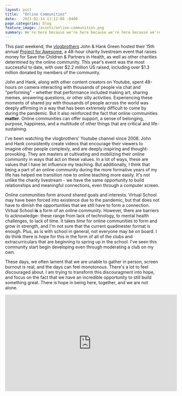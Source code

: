 ```yaml
---
layout: post
title:  "Online Communities"
date:   2021-02-14 11:12:00 -0400
page.categories: blog
feature_image: /assets/online-communities.png
summary: We're here because we're here because we're here because we're here.
---
```


This past weekend, the [vlogbrothers](https://www.youtube.com/vlogbrothers) John & Hank Green hosted their 15th annual [Project for Awesome](https://www.projectforawesome.com/about), a 48-hour charity livestream event that raises money for Save the Children & Partners in Health, as well as other charities determined by the online community. This year's event was the most successful to date, with over $2.2 million US raised, including over $1.3 million donated by members of the community.

John and Hank, along with other content creators on Youtube, spent 48-hours on camera interacting with thousands of people via chat and "performing" - whether that performance included making art, sharing memes, answering questions, or other silly activities. Experiencing these moments of shared joy with thousands of people across the world was deeply affirming in a way that has been extremely difficult to come by during the pandemic. But it also reinforced the fact that online communities **matter**. Online communities can offer support, a sense of belonging, purpose, happiness, and a multitude of other things that are critical and life-sustaining. 

I've been watching the vlogbrothers' Youtube channel since 2008. John and Hank consistently create videos that encourage their viewers to imagine other people complexly, and are deeply inspiring and thought-provoking. They are masters at cultivating and mobilizing their online community in ways that act on these values. In a lot of ways, these are values that I have let influence my teaching. But additionally, I think that being a part of an online community during the more formative years of my life has helped me transition now to online teaching more easily. It's not unlike the charity livestream - we have the same opportunity to build relationships and meaningful connections, even through a computer screen.

Online communities form around shared goals and interests. Virtual School may have been forced into existence due to the pandemic, but that does not have to dimish the opportunities that we still have to form a connection. Virtual School **is** a form of an online community. However, there are barriers to acknowledge- these range from lack of technology, to mental health challenges, to lack of time. It takes *time* for online communities to form and grow in strength, and I'm not sure that the current quadmester format is enough. Plus, as is with school in general, not everyone may be on board. I do think there is hope for this in the form of all of the clubs and extracurriculars that are beginning to spring up in the school. I've seen this community start begin developing even through moderating a club on my own. 

These days, we often lament that we are unable to gather in person, screen burnout is real, and the days can feel monotonous. There's a lot to feel discouraged about. I am trying to transform this discouragment into hope, and focus on the fact that we have an incredible opportunity to still build something great. There is hope in being here, together, and we are not alone.

<iframe width="560" height="315" src="https://www.youtube.com/embed/nGzeMNxqpYU" frameborder="0" allow="accelerometer; autoplay; clipboard-write; encrypted-media; gyroscope; picture-in-picture" allowfullscreen></iframe>